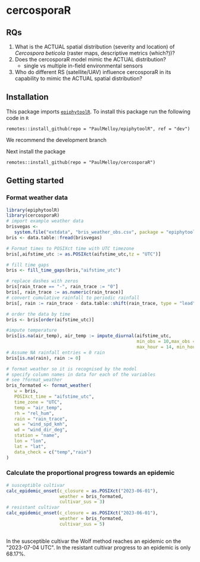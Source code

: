 # cercosporaR  

## RQs  

1) What is the ACTUAL spatial distribution (severity and location) of 
*Cercospora beticola* (raster maps, descriptive metrics (which?))?  
2) Does the cercosporaR model mimic the ACTUAL distribution?  
    - single vs multiple in-field environmental sensors  
3) Who do different RS (satellite/UAV) influence cercosporaR in its capability 
to mimic the ACTUAL spatial distribution?  

## Installation  

This package imports [`epiphytoolR`](https://github.com/PaulMelloy/epiphytoolR). 
To install this package run the following code in `R`
```
remotes::install_github(repo = "PaulMelloy/epiphytoolR", ref = "dev")
```
We recommend the development branch

Next install the package
```
remotes::install_github(repo = "PaulMelloy/cercosporaR")
```

## Getting started

### Format weather data  
```r
library(epiphytoolR)
library(cercosporaR)
# import example weather data
brisvegas <-
   system.file("extdata", "bris_weather_obs.csv", package = "epiphytoolR")
bris <- data.table::fread(brisvegas)

# Format times to POSIXct time with UTC timezone
bris[,aifstime_utc := as.POSIXct(aifstime_utc,tz = "UTC")]

# fill time gaps
bris <- fill_time_gaps(bris,"aifstime_utc")

# replace dashes with zeros
bris[rain_trace == "-", rain_trace := "0"]
bris[, rain_trace := as.numeric(rain_trace)]
# convert cumulative rainfall to periodic rainfall
bris[, rain := rain_trace - data.table::shift(rain_trace, type = "lead")][rain < 0, rain := rain_trace ]

# order the data by time
bris <- bris[order(aifstime_utc)]

#impute temperature
bris[is.na(air_temp), air_temp := impute_diurnal(aifstime_utc,
                                                 min_obs = 10,max_obs = 28,
                                                 max_hour = 14, min_hour = 5)]
# Assume NA rainfall entries = 0 rain
bris[is.na(rain), rain := 0]

# format weather so it is recognised by the model
# specify column names in data for each of the variables 
# see ?format_weather
bris_formated <- format_weather(
   w = bris,
   POSIXct_time = "aifstime_utc",
   time_zone = "UTC",
   temp = "air_temp",
   rh = "rel_hum",
   rain = "rain_trace",
   ws = "wind_spd_kmh",
   wd = "wind_dir_deg",
   station = "name",
   lon = "lon",
   lat = "lat",
   data_check = c("temp","rain")
)
```

### Calculate the proportional progress towards an epidemic  
```r
# susceptible cultivar
calc_epidemic_onset(c_closure = as.POSIXct("2023-06-01"),
                    weather = bris_formated,
                    cultivar_sus = 3)
# resistant cultivar                    
calc_epidemic_onset(c_closure = as.POSIXct("2023-06-01"),
                    weather = bris_formated,
                    cultivar_sus = 5)                    
                    
```
In the susceptible cultivar the Wolf method reaches an epidemic on the "2023-07-04 UTC".
In the resistant cultivar progress to an epidemic is only 68.17%.
